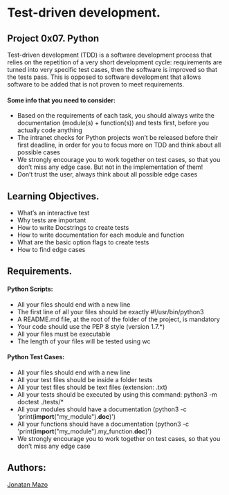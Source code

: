 # Test-driven development.
## Project 0x07. Python
Test-driven development (TDD) is a software development process that relies on the repetition of a very short development cycle: requirements are turned into very specific test cases, then the software is improved so that the tests pass. This is opposed to software development that allows software to be added that is not proven to meet requirements.

#### Some info that you need to consider:
 - Based on the requirements of each task, you should always write the documentation (module(s) + function(s)) and tests first, before you actually code anything
 - The intranet checks for Python projects won’t be released before their first deadline, in order for you to focus more on TDD and think about all possible cases
 - We strongly encourage you to work together on test cases, so that you don’t miss any edge case. But not in the implementation of them!
 - Don’t trust the user, always think about all possible edge cases

## Learning Objectives.
 - What’s an interactive test
 - Why tests are important
 - How to write Docstrings to create tests
 - How to write documentation for each module and function
 - What are the basic option flags to create tests
 - How to find edge cases

## Requirements.
#### Python Scripts:
 - All your files should end with a new line
 - The first line of all your files should be exactly #!/usr/bin/python3
 - A README.md file, at the root of the folder of the project, is mandatory
 - Your code should use the PEP 8 style (version 1.7.*)
 - All your files must be executable
 - The length of your files will be tested using wc

#### Python Test Cases:
 - All your files should end with a new line
 - All your test files should be inside a folder tests
 - All your test files should be text files (extension: .txt)
 - All your tests should be executed by using this command: python3 -m doctest ./tests/*
 - All your modules should have a documentation (python3 -c 'print(__import__("my_module").__doc__)')
 - All your functions should have a documentation (python3 -c 'print(__import__("my_module").my_function.__doc__)')
 - We strongly encourage you to work together on test cases, so that you don’t miss any edge case

## Authors:
[Jonatan Mazo](https://github.com/MAZTRO)
